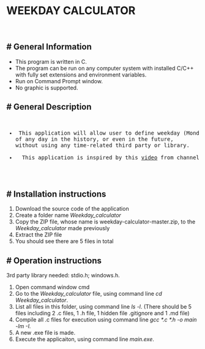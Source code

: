 <h1>WEEKDAY CALCULATOR</h1>
<br>

<h2># General Information</h2>
<ul>
<li>This program is written in C.</li>
<li>The program can be run on any computer system with installed C/C++ with fully set extensions and environment variables.</li>
<li>Run on Command Prompt window.</li>
<li>No graphic is supported.</li>
</ul>

<h2># General Description</h2>
<pre>
<ul>
<li> This application will allow user to define weekday (Monday, Tuesday, Wednesday, ...) 
of any day in the history, or even in the future, 
without using any time-related third party or library.</li>
<li>  This application is inspired by this <a href = "https://www.youtube.com/watch?v=z2x3SSBVGJU&t=182s">video</a> from channel <a href = "https://www.youtube.com/channel/UCoxcjq-8xIDTYp3uz647V5A">Numberphile</a></li>
</ul>
</pre>

<h2># Installation instructions</h2>
<ol>
<li>Download the source code of the application</li>
<li>Create a folder name <em>Weekday_calculator</em></li>
<li>Copy the ZIP file, whose name is weekday-calculator-master.zip, to the <em>Weekday_calculator</em> made previously</li>
<li>Extract the ZIP file</li>
<li>You should see there are 5 files in total</li>
</ol>

<h2># Operation instructions</h2>
3rd party library needed: stdio.h; windows.h.
<ol>
<li>Open command window cmd</li>
<li>Go to the <em>Weekday_calculator</em> file, using command line <em>cd Weekday_calculator</em>.</li>
<li>List all files in this folder, using command line <em>ls -l</em>. (There should be 5 files including 2 .c files, 1 .h file, 
1 hidden file .gitignore and 1 .md file)</li>
<li>Compile all .c files for execution using command line <em>gcc *.c *.h -o main -lm -I.</em></li>
<li>A new .exe file is made.</li>
<li>Execute the applicaiton, using command line <em>main.exe</em>.</li>
</ol>